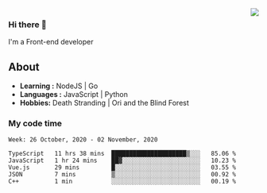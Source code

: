 <img align='right' src="https://github-readme-stats.vercel.app/api?username=strugglebak&show_icons=true">

### Hi there 👋

I'm a Front-end developer

## About

-  **Learning :** NodeJS | Go
-  **Languages :** JavaScript | Python
-  **Hobbies:** Death Stranding | Ori and the Blind Forest

### My code time

<!--START_SECTION:waka-->
```text
Week: 26 October, 2020 - 02 November, 2020

TypeScript   11 hrs 38 mins  █████████████████████▒░░░   85.06 % 
JavaScript   1 hr 24 mins    ██▓░░░░░░░░░░░░░░░░░░░░░░   10.23 % 
Vue.js       29 mins         █░░░░░░░░░░░░░░░░░░░░░░░░   03.55 % 
JSON         7 mins          ▒░░░░░░░░░░░░░░░░░░░░░░░░   00.92 % 
C++          1 min           ░░░░░░░░░░░░░░░░░░░░░░░░░   00.19 % 
```
<!--END_SECTION:waka-->
